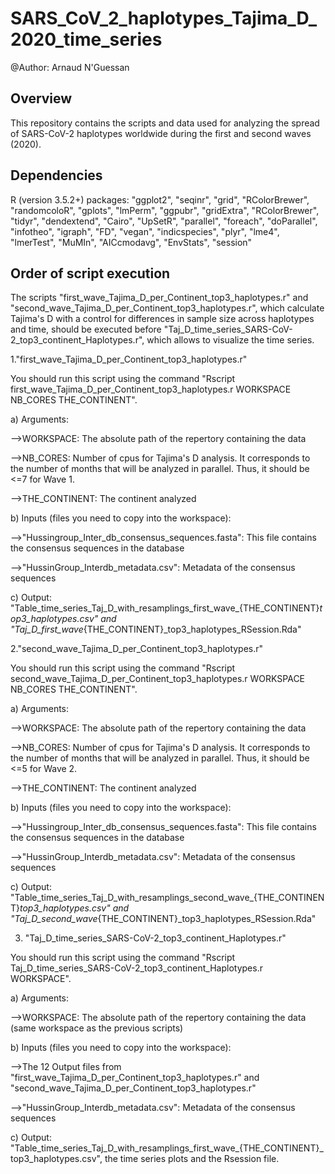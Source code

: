 # SARS_CoV_2_haplotypes_Tajima_D_2020_time_series
@Author: Arnaud N'Guessan

## Overview
This repository contains the scripts and data used for analyzing the spread of SARS-CoV-2 haplotypes worldwide during the first and second waves (2020). 

## Dependencies
R (version 3.5.2+) packages: "ggplot2", "seqinr", "grid", "RColorBrewer", "randomcoloR", "gplots", "lmPerm", "ggpubr", "gridExtra", "RColorBrewer", "tidyr", "dendextend", "Cairo", "UpSetR", "parallel", "foreach", "doParallel", "infotheo", "igraph", "FD", "vegan", "indicspecies", "plyr", "lme4", "lmerTest", "MuMIn", "AICcmodavg", "EnvStats", "session"

## Order of script execution
The scripts "first_wave_Tajima_D_per_Continent_top3_haplotypes.r" and "second_wave_Tajima_D_per_Continent_top3_haplotypes.r", which calculate Tajima's D with a control for differences in sample size across haplotypes and time, should be executed before "Taj_D_time_series_SARS-CoV-2_top3_continent_Haplotypes.r", which allows to visualize the time series. 

1."first_wave_Tajima_D_per_Continent_top3_haplotypes.r"

You should run this script using the command "Rscript first_wave_Tajima_D_per_Continent_top3_haplotypes.r WORKSPACE NB_CORES THE_CONTINENT".

a) Arguments:

-->WORKSPACE: The absolute path of the repertory containing the data 

-->NB_CORES: Number of cpus for Tajima's D analysis. It corresponds to the number of months that will be analyzed in parallel. Thus, it should be <=7 for Wave 1.

-->THE_CONTINENT: The continent analyzed

b) Inputs (files you need to copy into the workspace): 

-->"Hussingroup_Inter_db_consensus_sequences.fasta": This file contains the consensus sequences in the database

-->"HussinGroup_Interdb_metadata.csv": Metadata of the consensus sequences

c) Output: "Table_time_series_Taj_D_with_resamplings_first_wave_{THE_CONTINENT}_top3_haplotypes.csv" and "Taj_D_first_wave_{THE_CONTINENT}_top3_haplotypes_RSession.Rda"

2."second_wave_Tajima_D_per_Continent_top3_haplotypes.r"

You should run this script using the command "Rscript second_wave_Tajima_D_per_Continent_top3_haplotypes.r WORKSPACE NB_CORES THE_CONTINENT".

a) Arguments:

-->WORKSPACE: The absolute path of the repertory containing the data 

-->NB_CORES: Number of cpus for Tajima's D analysis. It corresponds to the number of months that will be analyzed in parallel. Thus, it should be <=5 for Wave 2.

-->THE_CONTINENT: The continent analyzed

b) Inputs (files you need to copy into the workspace): 

-->"Hussingroup_Inter_db_consensus_sequences.fasta": This file contains the consensus sequences in the database

-->"HussinGroup_Interdb_metadata.csv": Metadata of the consensus sequences

c) Output: "Table_time_series_Taj_D_with_resamplings_second_wave_{THE_CONTINENT}_top3_haplotypes.csv"  and "Taj_D_second_wave_{THE_CONTINENT}_top3_haplotypes_RSession.Rda"

3. "Taj_D_time_series_SARS-CoV-2_top3_continent_Haplotypes.r"

You should run this script using the command "Rscript Taj_D_time_series_SARS-CoV-2_top3_continent_Haplotypes.r WORKSPACE".

a) Arguments:

-->WORKSPACE: The absolute path of the repertory containing the data (same workspace as the previous scripts)

b) Inputs (files you need to copy into the workspace): 

-->The 12 Output files from "first_wave_Tajima_D_per_Continent_top3_haplotypes.r" and "second_wave_Tajima_D_per_Continent_top3_haplotypes.r"

-->"HussinGroup_Interdb_metadata.csv": Metadata of the consensus sequences

c) Output: "Table_time_series_Taj_D_with_resamplings_first_wave_{THE_CONTINENT}_top3_haplotypes.csv", the time series plots and the Rsession file.
